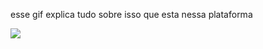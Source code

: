 esse gif explica tudo sobre isso que esta nessa plataforma

     
     
  ![](https://media.tenor.com/AHSu6QaF2gkAAAAM/foda.gif)
